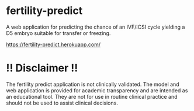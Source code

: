 # fertility-predict
A web application for predicting the chance of an IVF/ICSI cycle yielding a D5 embryo suitable for transfer or freezing.

https://fertility-predict.herokuapp.com/

# !! Disclaimer !!
The fertility predict application is not clinically validated. The model and web application is provided for academic transparency and are intended as an educational tool. They are not for use in routine clinical practice and should not be used to assist clinical decisions. 
